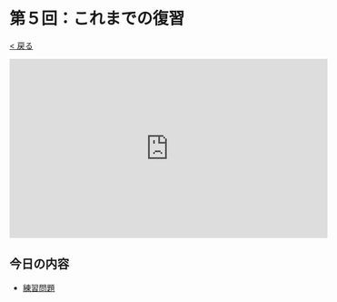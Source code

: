 # 第５回：これまでの復習

[< 戻る](../)

<iframe width="560" height="315" src="https://www.youtube.com/embed/iibi6MYqP6w?rel=0" title="YouTube video player" frameborder="0" allow="accelerometer; autoplay; clipboard-write; encrypted-media; gyroscope; picture-in-picture" allowfullscreen></iframe>

## 今日の内容

- [練習問題](renshu/)

